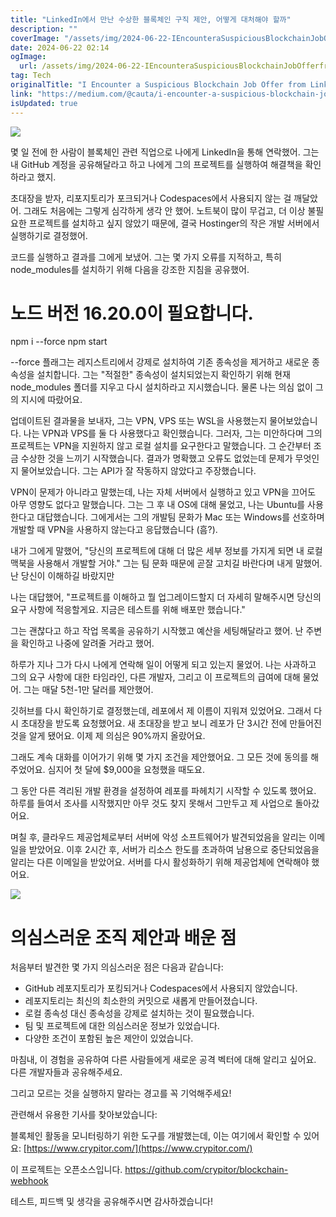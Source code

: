 ```yaml
---
title: "LinkedIn에서 만난 수상한 블록체인 구직 제안, 어떻게 대처해야 할까"
description: ""
coverImage: "/assets/img/2024-06-22-IEncounteraSuspiciousBlockchainJobOfferfromLinkedIn_0.png"
date: 2024-06-22 02:14
ogImage: 
  url: /assets/img/2024-06-22-IEncounteraSuspiciousBlockchainJobOfferfromLinkedIn_0.png
tag: Tech
originalTitle: "I Encounter a Suspicious Blockchain Job Offer from LinkedIn"
link: "https://medium.com/@cauta/i-encounter-a-suspicious-blockchain-job-offer-from-linkedin-2cb172d9a454"
isUpdated: true
---
```






<img src="/assets/img/2024-06-22-IEncounteraSuspiciousBlockchainJobOfferfromLinkedIn_0.png" />

몇 일 전에 한 사람이 블록체인 관련 직업으로 나에게 LinkedIn을 통해 연락했어. 그는 내 GitHub 계정을 공유해달라고 하고 나에게 그의 프로젝트를 실행하여 해결책을 확인하라고 했지.

초대장을 받자, 리포지토리가 포크되거나 Codespaces에서 사용되지 않는 걸 깨달았어. 그래도 처음에는 그렇게 심각하게 생각 안 했어. 노트북이 많이 무겁고, 더 이상 불필요한 프로젝트를 설치하고 싶지 않았기 때문에, 결국 Hostinger의 작은 개발 서버에서 실행하기로 결정했어.

코드를 실행하고 결과를 그에게 보냈어. 그는 몇 가지 오류를 지적하고, 특히 node_modules를 설치하기 위해 다음을 강조한 지침을 공유했어.

<div class="content-ad"></div>


# 노드 버전 16.20.0이 필요합니다.
npm i --force
npm start


--force 플래그는 레지스트리에서 강제로 설치하여 기존 종속성을 제거하고 새로운 종속성을 설치합니다. 그는 "적절한" 종속성이 설치되었는지 확인하기 위해 현재 node_modules 폴더를 지우고 다시 설치하라고 지시했습니다. 물론 나는 의심 없이 그의 지시에 따랐어요.

업데이트된 결과물을 보내자, 그는 VPN, VPS 또는 WSL을 사용했는지 물어보았습니다. 나는 VPN과 VPS를 둘 다 사용했다고 확인했습니다. 그러자, 그는 미안하다며 그의 프로젝트는 VPN을 지원하지 않고 로컬 설치를 요구한다고 말했습니다. 그 순간부터 조금 수상한 것을 느끼기 시작했습니다. 결과가 명확했고 오류도 없었는데 문제가 무엇인지 물어보았습니다. 그는 API가 잘 작동하지 않았다고 주장했습니다.

VPN이 문제가 아니라고 말했는데, 나는 자체 서버에서 실행하고 있고 VPN을 끄어도 아무 영향도 없다고 말했습니다. 그는 그 후 내 OS에 대해 물었고, 나는 Ubuntu를 사용한다고 대답했습니다. 그에게서는 그의 개발팀 문화가 Mac 또는 Windows를 선호하며 개발할 때 VPN을 사용하지 않는다고 응답했습니다 (흠?). 


<div class="content-ad"></div>

내가 그에게 말했어, "당신의 프로젝트에 대해 더 많은 세부 정보를 가지게 되면 내 로컬 맥북을 사용해서 개발할 거야." 그는 팀 문화 때문에 곧잘 고치길 바란다며 내게 말했어. 난 당신이 이해하길 바랐지만

나는 대답했어, "프로젝트를 이해하고 뭘 업그레이드할지 더 자세히 말해주시면 당신의 요구 사항에 적응할게요. 지금은 테스트를 위해 배포만 했습니다."

그는 괜찮다고 하고 작업 목록을 공유하기 시작했고 예산을 세팅해달라고 했어. 난 주변을 확인하고 나중에 알려줄 거라고 했어.

하루가 지나 그가 다시 나에게 연락해 일이 어떻게 되고 있는지 물었어. 나는 사과하고 그의 요구 사항에 대한 타임라인, 다른 개발자, 그리고 이 프로젝트의 급여에 대해 물었어. 그는 매달 5천-1만 달러를 제안했어.

<div class="content-ad"></div>

깃허브를 다시 확인하기로 결정했는데, 레포에서 제 이름이 지워져 있었어요. 그래서 다시 초대장을 받도록 요청했어요. 새 초대장을 받고 보니 레포가 단 3시간 전에 만들어진 것을 알게 됐어요. 이제 제 의심은 90%까지 올랐어요.

그래도 계속 대화를 이어가기 위해 몇 가지 조건을 제안했어요. 그 모든 것에 동의를 해주었어요. 심지어 첫 달에 $9,000을 요청했을 때도요.

그 동안 다른 격리된 개발 환경을 설정하여 레포를 파헤치기 시작할 수 있도록 했어요. 하루를 들여서 조사를 시작했지만 아무 것도 찾지 못해서 그만두고 제 사업으로 돌아갔어요.

며칠 후, 클라우드 제공업체로부터 서버에 악성 소프트웨어가 발견되었음을 알리는 이메일을 받았어요. 이후 2시간 후, 서버가 리소스 한도를 초과하여 남용으로 중단되었음을 알리는 다른 이메일을 받았어요. 서버를 다시 활성화하기 위해 제공업체에 연락해야 했어요.

<div class="content-ad"></div>

<img src="/assets/img/2024-06-22-IEncounteraSuspiciousBlockchainJobOfferfromLinkedIn_1.png" />

# 의심스러운 조직 제안과 배운 점

처음부터 발견한 몇 가지 의심스러운 점은 다음과 같습니다:

- GitHub 레포지토리가 포킹되거나 Codespaces에서 사용되지 않았습니다.
- 레포지토리는 최신의 최소한의 커밋으로 새롭게 만들어졌습니다.
- 로컬 종속성 대신 종속성을 강제로 설치하는 것이 필요했습니다.
- 팀 및 프로젝트에 대한 의심스러운 정보가 있었습니다.
- 다양한 조건이 포함된 높은 제안이 있었습니다.

<div class="content-ad"></div>

마침내, 이 경험을 공유하여 다른 사람들에게 새로운 공격 벡터에 대해 알리고 싶어요. 다른 개발자들과 공유해주세요.

그리고 모르는 것을 실행하지 말라는 경고를 꼭 기억해주세요!

관련해서 유용한 기사를 찾아보았습니다:

블록체인 활동을 모니터링하기 위한 도구를 개발했는데, 이는 여기에서 확인할 수 있어요: [https://www.crypitor.com/](https://www.crypitor.com/)

<div class="content-ad"></div>

이 프로젝트는 오픈소스입니다. https://github.com/crypitor/blockchain-webhook

테스트, 피드백 및 생각을 공유해주시면 감사하겠습니다!